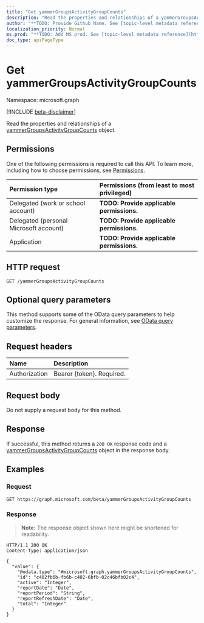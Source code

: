 ```yaml
---
title: "Get yammerGroupsActivityGroupCounts"
description: "Read the properties and relationships of a yammerGroupsActivityGroupCounts object."
author: "**TODO: Provide Github Name. See [topic-level metadata reference](https://msgo.azurewebsites.net/add/document/guidelines/metadata.html#topic-level-metadata)**"
localization_priority: Normal
ms.prod: "**TODO: Add MS prod. See [topic-level metadata reference](https://msgo.azurewebsites.net/add/document/guidelines/metadata.html#topic-level-metadata)**"
doc_type: apiPageType
---
```


# Get yammerGroupsActivityGroupCounts
Namespace: microsoft.graph

[!INCLUDE [beta-disclaimer](../../includes/beta-disclaimer.md)]

Read the properties and relationships of a [yammerGroupsActivityGroupCounts](../resources/yammergroupsactivitygroupcounts.md) object.

## Permissions
One of the following permissions is required to call this API. To learn more, including how to choose permissions, see [Permissions](/graph/permissions-reference).

|Permission type|Permissions (from least to most privileged)|
|:---|:---|
|Delegated (work or school account)|**TODO: Provide applicable permissions.**|
|Delegated (personal Microsoft account)|**TODO: Provide applicable permissions.**|
|Application|**TODO: Provide applicable permissions.**|

## HTTP request

<!-- {
  "blockType": "ignored"
}
-->
``` http
GET /yammerGroupsActivityGroupCounts
```

## Optional query parameters
This method supports some of the OData query parameters to help customize the response. For general information, see [OData query parameters](/graph/query-parameters).

## Request headers
|Name|Description|
|:---|:---|
|Authorization|Bearer {token}. Required.|

## Request body
Do not supply a request body for this method.

## Response

If successful, this method returns a `200 OK` response code and a [yammerGroupsActivityGroupCounts](../resources/yammergroupsactivitygroupcounts.md) object in the response body.

## Examples

### Request
<!-- {
  "blockType": "request",
  "name": "get_yammergroupsactivitygroupcounts"
}
-->
``` http
GET https://graph.microsoft.com/beta/yammerGroupsActivityGroupCounts
```


### Response
>**Note:** The response object shown here might be shortened for readability.
<!-- {
  "blockType": "response",
  "truncated": true,
  "@odata.type": "microsoft.graph.yammerGroupsActivityGroupCounts"
}
-->
``` http
HTTP/1.1 200 OK
Content-Type: application/json

{
  "value": {
    "@odata.type": "#microsoft.graph.yammerGroupsActivityGroupCounts",
    "id": "c402fb6b-fb6b-c402-6bfb-02c46bfb02c4",
    "active": "Integer",
    "reportDate": "Date",
    "reportPeriod": "String",
    "reportRefreshDate": "Date",
    "total": "Integer"
  }
}
```

